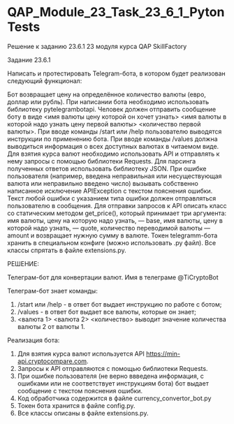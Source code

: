 # QAP_Module_23_Task_23_6_1_PytonTests
Решение к заданию 23.6.1 23 модуля курса QAP SkillFactory

Задание 23.6.1

Написать и протестировать Telegram-бота, в котором будет реализован следующий функционал:

Бот возвращает цену на определённое количество валюты (евро, доллар или рубль).
При написании бота необходимо использовать библиотеку pytelegrambotapi.
Человек должен отправить сообщение боту в виде <имя валюты цену которой он хочет узнать> <имя валюты в которой надо узнать цену первой валюты> <количество первой валюты>.
При вводе команды /start или /help пользователю выводятся инструкции по применению бота.
При вводе команды /values должна выводиться информация о всех доступных валютах в читаемом виде.
Для взятия курса валют необходимо использовать API и отправлять к нему запросы с помощью библиотеки Requests.
Для парсинга полученных ответов использовать библиотеку JSON.
При ошибке пользователя (например, введена неправильная или несуществующая валюта или неправильно введено число) вызывать собственно написанное исключение APIException с текстом пояснения ошибки.
Текст любой ошибки с указанием типа ошибки должен отправляться пользователю в сообщения.
Для отправки запросов к API описать класс со статическим методом get_price(), который принимает три аргумента: имя валюты, цену на которую надо узнать, — base, имя валюты, цену в которой надо узнать, — quote, количество переводимой валюты — amount и возвращает нужную сумму в валюте.
Токен telegramm-бота хранить в специальном конфиге (можно использовать .py файл).
Все классы спрятать в файле extensions.py.

РЕШЕНИЕ:

Телеграм-бот для конвертации валют. Имя в телеграме @TiCryptoBot

Телеграм-бот знает команды:

1. /start или /help - в ответ бот выдает инструкцию по работе с ботом;
2. /values - в ответ бот выдает все валюты, которые он знает;
3. <валюта 1> <валюта 2> <количество> выводит значение количества валюты 2 от валюты 1.

Реализация бота:

1. Для взятия курса валют используется API https://min-api.cryptocompare.com. 
2. Запросы к API отправляются с помощью библиотеки Requests.
3. При ошибке пользователя (не верно ввведена информация, с ошибками или не соответствует инструкциям бота) бот выдает сообщение с текстом пояснения ошибки.
4. Код обработчика  содержится в файле currency_convertor_bot.py
5. Токен бота хранится в файле config.py.
6. Все классы описаны в файле extensions.py.
